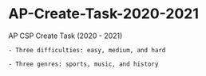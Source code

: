 # AP-Create-Task-2020-2021

AP CSP Create Task (2020 - 2021)

    - Three difficulties: easy, medium, and hard
    
    - Three genres: sports, music, and history

